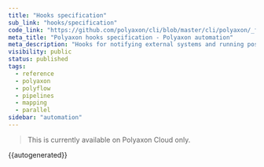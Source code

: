 ```yaml
---
title: "Hooks specification"
sub_link: "hooks/specification"
code_link: "https://github.com/polyaxon/cli/blob/master/cli/polyaxon/_flow/hooks/__init__.py"
meta_title: "Polyaxon hooks specification - Polyaxon automation"
meta_description: "Hooks for notifying external systems and running post done logic."
visibility: public
status: published
tags:
  - reference
  - polyaxon
  - polyflow
  - pipelines
  - mapping
  - parallel
sidebar: "automation"
---
```


<blockquote class="commercial">This is currently available on Polyaxon Cloud only.</blockquote>

{{autogenerated}}

